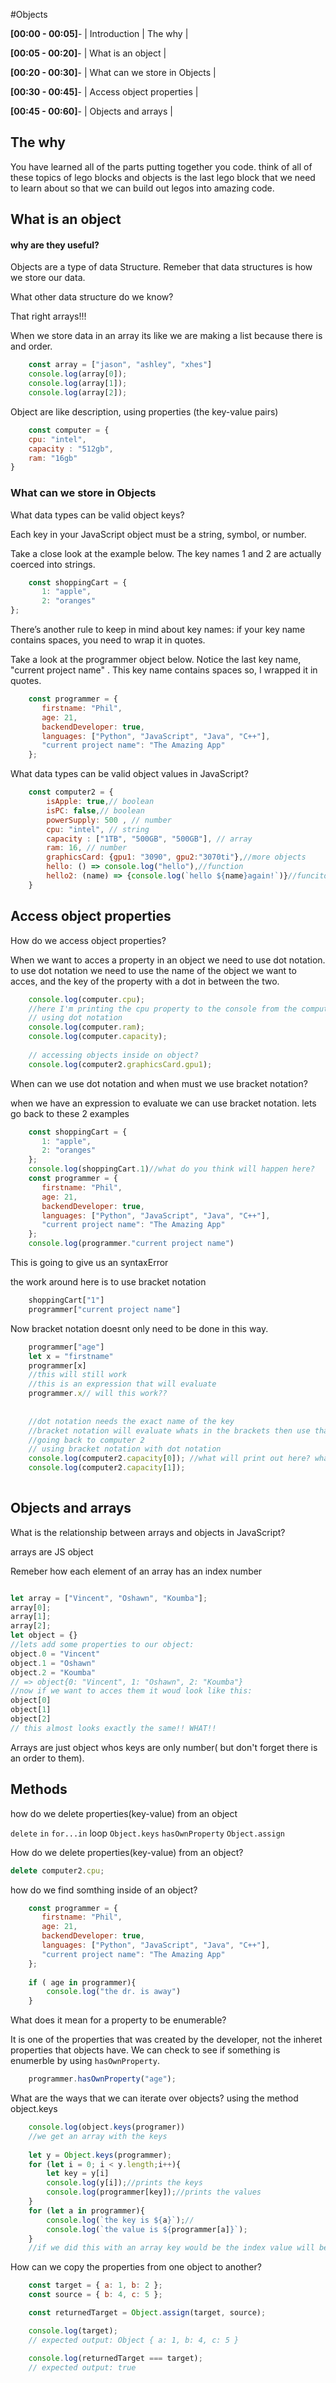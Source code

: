 #Objects

**[00:00 - 00:05]**- | Introduction | The why |

**[00:05 - 00:20]**- | What is an object | 

**[00:20 - 00:30]**- | What can we store in Objects |

**[00:30 - 00:45]**- | Access object properties | 

**[00:45 - 00:60]**- | Objects and arrays |

## The why

You have learned all of the parts putting together you code. think of all of these topics of lego blocks and objects is the last lego block that we need to learn about so that we can build out legos into amazing code. 

## What is an object 
#### why are they useful?

Objects are a type of data Structure. Remeber that data structures is how we store our data.

What other data structure do we know?

That right arrays!!!

When we store data in an array its like we are making a list because there is and order. 
```js 
	const array = ["jason", "ashley", "xhes"]
	console.log(array[0]);
	console.log(array[1]);
	console.log(array[2]);
```

Object are like description, using properties (the key-value pairs)
```js
	const computer = { 
	cpu: "intel", 
	capacity : "512gb", 
	ram: "16gb" 
}
```

### What can we store in Objects 

What data types can be valid object keys? 

Each key in your JavaScript object must be a string, symbol, or number.

Take a close look at the example below. The key names 1 and 2 are actually coerced into strings.

```js
	const shoppingCart = {
	   1: "apple",
	   2: "oranges"
};
```
There’s another rule to keep in mind about key names: if your key name contains spaces, you need to wrap it in quotes.

Take a look at the programmer object below. Notice the last key name, "current project name" . This key name contains spaces so, I wrapped it in quotes.

```js
	const programmer = {
	   firstname: "Phil",
	   age: 21,
	   backendDeveloper: true,
	   languages: ["Python", "JavaScript", "Java", "C++"],
	   "current project name": "The Amazing App"
	};
```
What data types can be valid object values in JavaScript? 
```js
	const computer2 = { 
		isApple: true,// boolean
		isPC: false,// boolean
		powerSupply: 500 , // number
		cpu: "intel", // string
		capacity : ["1TB", "500GB", "500GB"], // array
		ram: 16, // number
		graphicsCard: {gpu1: "3090", gpu2:"3070ti"},//more objects
		hello: () => console.log("hello"),//function
		hello2: (name) => {console.log(`hello ${name}again!`)}//funciton
	}
```
##  Access object properties

How do we access object properties? 

When we want to acces a property in an object we need to use dot notation. to use dot notation we need to use the name of the object we want to acces, and the key of the property with a dot in between the two.

```js
	console.log(computer.cpu);
	//here I'm printing the cpu property to the console from the computer object.
	// using dot notation
	console.log(computer.ram);
	console.log(computer.capacity);
	
	// accessing objects inside on object?
	console.log(computer2.graphicsCard.gpu1);
```
When can we use dot notation and when must we use bracket notation?

when we have an expression to evaluate we can use bracket notation. lets go back to these 2 examples

```js
	const shoppingCart = {
	   1: "apple",
	   2: "oranges"
	};
	console.log(shoppingCart.1)//what do you think will happen here?
	const programmer = {
	   firstname: "Phil",
	   age: 21,
	   backendDeveloper: true,
	   languages: ["Python", "JavaScript", "Java", "C++"],
	   "current project name": "The Amazing App"
	};
	console.log(programmer."current project name")
```
This is going to give us an syntaxError

the work around here is to use bracket notation

```js
	shoppingCart["1"]
	programmer["current project name"]
```
Now bracket notation doesnt only need to be done in this way.

```js
	programmer["age"]
	let x = "firstname"
	programmer[x]
	//this will still work 
	//this is an expression that will evaluate 
	programmer.x// will this work??
	
	
	//dot notation needs the exact name of the key
	//bracket notation will evaluate whats in the brackets then use that as the name of the key.
	//going back to computer 2
	// using bracket notation with dot notation
	console.log(computer2.capacity[0]); //what will print out here? what about the next line.
	console.log(computer2.capacity[1]);
	
```
## Objects and arrays
What is the relationship between arrays and objects in JavaScript?

arrays are JS object

Remeber how each element of an array has an index number

```js

let array = ["Vincent", "Oshawn", "Koumba"];
array[0];
array[1];
array[2];
let object = {}
//lets add some properties to our object:
object.0 = "Vincent"
object.1 = "Oshawn"
object.2 = "Koumba"
// => object{0: "Vincent", 1: "Oshawn", 2: "Koumba"}
//now if we want to acces them it woud look like this:
object[0]
object[1]
object[2]
// this almost looks exactly the same!! WHAT!!
```
Arrays are just object whos keys are only number( but don't forget there is an order to them).


## Methods
how do we delete properties(key-value) from an object

`delete`
`in`
`for...in` loop
`Object.keys`
`hasOwnProperty`
`Object.assign`

How do we delete properties(key-value) from an object?

```js
delete computer2.cpu;
```
how do we find somthing inside of an object?
```js
	const programmer = {
	   firstname: "Phil",
	   age: 21,
	   backendDeveloper: true,
	   languages: ["Python", "JavaScript", "Java", "C++"],
	   "current project name": "The Amazing App"
	};
	
	if ( age in programmer){
		console.log("the dr. is away")
	}
```

What does it mean for a property to be enumerable?

It is one of the properties that was created by the developer, not the inheret properties that objects have. We can check to see if something is enumerble by using `hasOwnProperty`.
```js
	programmer.hasOwnProperty("age");
```
What are the ways that we can iterate over objects?
using the method object.keys
```js
	console.log(object.keys(programer))
	//we get an array with the keys
	
	let y = Object.keys(programmer);
	for (let i = 0; i < y.length;i++){
		let key = y[i]
		console.log(y[i]);//prints the keys
		console.log(programmer[key]);//prints the values
	}
	for (let a in programmer){
		console.log(`the key is ${a}`);//
		console.log(`the value is ${programmer[a]}`);
	}
	//if we did this with an array key would be the index value will be the element.
```
How can we copy the properties from one object to another?

```js
	const target = { a: 1, b: 2 };
	const source = { b: 4, c: 5 };

	const returnedTarget = Object.assign(target, source);

	console.log(target);
	// expected output: Object { a: 1, b: 4, c: 5 }

	console.log(returnedTarget === target);
	// expected output: true
```
